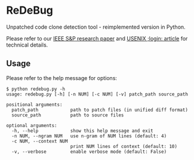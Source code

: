 # ReDeBug
Unpatched code clone detection tool - reimplemented version in Python.

Please refer to our [IEEE S&P research paper](http://ieeexplore.ieee.org/document/6234404) and [USENIX ;login: article](https://www.usenix.org/publications/login/december-2012-volume-37-number-6/redebug-finding-unpatched-code-clones-entire-os) for technical details.


## Usage
Please refer to the help message for options:
```
$ python redebug.py -h
usage: redebug.py [-h] [-n NUM] [-c NUM] [-v] patch_path source_path

positional arguments:
  patch_path            path to patch files (in unified diff format)
  source_path           path to source files

optional arguments:
  -h, --help            show this help message and exit
  -n NUM, --ngram NUM   use n-gram of NUM lines (default: 4)
  -c NUM, --context NUM
                        print NUM lines of context (default: 10)
  -v, --verbose         enable verbose mode (default: False)
```
